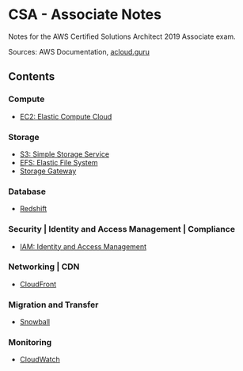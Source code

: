 # CSA - Associate Notes

Notes for the AWS Certified Solutions Architect 2019 Associate exam.

Sources: AWS Documentation, [acloud.guru](https://acloud.guru)

## Contents

### Compute
- [EC2: Elastic Compute Cloud](notes/compute/EC2.md)

### Storage
- [S3: Simple Storage Service](notes/storage/S3.md)
- [EFS: Elastic File System](notes/storage/EFS.md)
- [Storage Gateway](notes/storage/StorageGateway.md)

### Database
- [Redshift](notes/database/Redshift.md)

### Security | Identity and Access Management | Compliance
- [IAM: Identity and Access Management](notes/security-iam-compliance/IAM.md)

### Networking | CDN
- [CloudFront](notes/networking-and-cdn/CloudFront.md)

### Migration and Transfer
- [Snowball](notes/secondary/migration-and-transfer/Snowball.md)

### Monitoring
- [CloudWatch](notes/monitoring/CloudWatch.md)